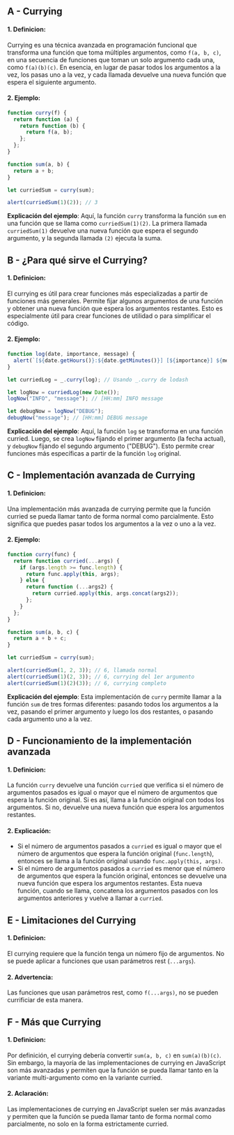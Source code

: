 ## A - Currying

#### 1. **Definicion:**

Currying es una técnica avanzada en programación funcional que transforma una función que toma múltiples argumentos, como `f(a, b, c)`, en una secuencia de funciones que toman un solo argumento cada una, como `f(a)(b)(c)`. En esencia, en lugar de pasar todos los argumentos a la vez, los pasas uno a la vez, y cada llamada devuelve una nueva función que espera el siguiente argumento.

#### 2. **Ejemplo:**

```javascript
function curry(f) {
  return function (a) {
    return function (b) {
      return f(a, b);
    };
  };
}

function sum(a, b) {
  return a + b;
}

let curriedSum = curry(sum);

alert(curriedSum(1)(2)); // 3
```

**Explicación del ejemplo**:
Aquí, la función `curry` transforma la función `sum` en una función que se llama como `curriedSum(1)(2)`. La primera llamada `curriedSum(1)` devuelve una nueva función que espera el segundo argumento, y la segunda llamada `(2)` ejecuta la suma.

## B - ¿Para qué sirve el Currying?

#### 1. **Definicion:**

El currying es útil para crear funciones más especializadas a partir de funciones más generales. Permite fijar algunos argumentos de una función y obtener una nueva función que espera los argumentos restantes. Esto es especialmente útil para crear funciones de utilidad o para simplificar el código.

#### 2. **Ejemplo:**

```javascript
function log(date, importance, message) {
  alert(`[${date.getHours()}:${date.getMinutes()}] [${importance}] ${message}`);
}

let curriedLog = _.curry(log); // Usando _.curry de lodash

let logNow = curriedLog(new Date());
logNow("INFO", "message"); // [HH:mm] INFO message

let debugNow = logNow("DEBUG");
debugNow("message"); // [HH:mm] DEBUG message
```

**Explicación del ejemplo**:
Aquí, la función `log` se transforma en una función curried. Luego, se crea `logNow` fijando el primer argumento (la fecha actual), y `debugNow` fijando el segundo argumento ("DEBUG"). Esto permite crear funciones más específicas a partir de la función `log` original.

## C - Implementación avanzada de Currying

#### 1. **Definicion:**

Una implementación más avanzada de currying permite que la función curried se pueda llamar tanto de forma normal como parcialmente. Esto significa que puedes pasar todos los argumentos a la vez o uno a la vez.

#### 2. **Ejemplo:**

```javascript
function curry(func) {
  return function curried(...args) {
    if (args.length >= func.length) {
      return func.apply(this, args);
    } else {
      return function (...args2) {
        return curried.apply(this, args.concat(args2));
      };
    }
  };
}

function sum(a, b, c) {
  return a + b + c;
}

let curriedSum = curry(sum);

alert(curriedSum(1, 2, 3)); // 6, llamada normal
alert(curriedSum(1)(2, 3)); // 6, currying del 1er argumento
alert(curriedSum(1)(2)(3)); // 6, currying completo
```

**Explicación del ejemplo**:
Esta implementación de `curry` permite llamar a la función `sum` de tres formas diferentes: pasando todos los argumentos a la vez, pasando el primer argumento y luego los dos restantes, o pasando cada argumento uno a la vez.

## D - Funcionamiento de la implementación avanzada

#### 1. **Definicion:**

La función `curry` devuelve una función `curried` que verifica si el número de argumentos pasados es igual o mayor que el número de argumentos que espera la función original. Si es así, llama a la función original con todos los argumentos. Si no, devuelve una nueva función que espera los argumentos restantes.

#### 2. **Explicación:**

- Si el número de argumentos pasados a `curried` es igual o mayor que el número de argumentos que espera la función original (`func.length`), entonces se llama a la función original usando `func.apply(this, args)`.
- Si el número de argumentos pasados a `curried` es menor que el número de argumentos que espera la función original, entonces se devuelve una nueva función que espera los argumentos restantes. Esta nueva función, cuando se llama, concatena los argumentos pasados con los argumentos anteriores y vuelve a llamar a `curried`.

## E - Limitaciones del Currying

#### 1. **Definicion:**

El currying requiere que la función tenga un número fijo de argumentos. No se puede aplicar a funciones que usan parámetros rest (`...args`).

#### 2. **Advertencia:**

Las funciones que usan parámetros rest, como `f(...args)`, no se pueden currificiar de esta manera.

## F - Más que Currying

#### 1. **Definicion:**

Por definición, el currying debería convertir `sum(a, b, c)` en `sum(a)(b)(c)`. Sin embargo, la mayoría de las implementaciones de currying en JavaScript son más avanzadas y permiten que la función se pueda llamar tanto en la variante multi-argumento como en la variante curried.

#### 2. **Aclaración:**

Las implementaciones de currying en JavaScript suelen ser más avanzadas y permiten que la función se pueda llamar tanto de forma normal como parcialmente, no solo en la forma estrictamente curried.
